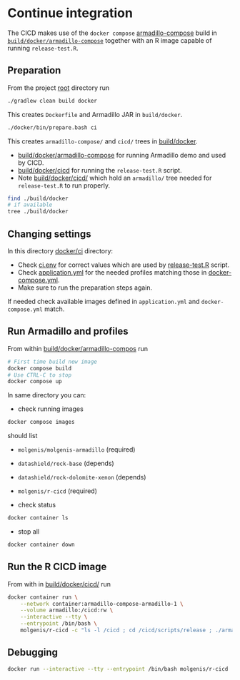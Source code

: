 # Continue integration

The CICD makes use of the `docker compose` [armadillo-compose](./armadillo-compose.md)
build in [`build/docker/armadillo-compose`](../../build/docker/armadillo-compose)
together with an R image capable of running `release-test.R`.

## Preparation

From the project [root](../../) directory run

```bash
./gradlew clean build docker
```

This creates `Dockerfile` and Armadillo JAR in `build/docker`.

```bash
./docker/bin/prepare.bash ci
```

This creates `armadillo-compose/` and `cicd/` trees in [build/docker](../../build/docker/).

- [build/docker/armadillo-compose](../../build/docker/armadillo-compose/) for running Armadillo demo and used by CICD.
- [build/docker/cicd](../../build/docker/cicd) for running the `release-test.R` script.
- Note [build/docker/cicd/](../../build/docker/cicd) which hold an `armadillo/` tree needed for `release-test.R` to run properly.

```bash
find ./build/docker
# if available
tree ./build/docker
```

## Changing settings

In this directory [docker/ci](.) directory:

- Check [ci.env](./ci.env) for correct values which are used by [release-test.R](../../scripts/release/release-test.R) script.
- Check [application.yml](./application.yml) for the needed profiles matching those in [docker-compose.yml](./docker-compose.yml).
- Make sure to run the preparation steps again.

If needed check available images defined in `application.yml` and `docker-compose.yml` match.

## Run Armadillo and profiles

From within [build/docker/armadillo-compos](../../build/docker/armadillo-compose) run

```bash
# First time build new image
docker compose build
# Use CTRL-C to stop
docker compose up
```

In same directory you can:

- check running images

```bash
docker compose images
```

should list

- `molgenis/molgenis-armadillo` (required)
- `datashield/rock-base` (depends)
- `datashield/rock-dolomite-xenon` (depends)
- `molgenis/r-cicd` (required)

- check status

```bash
docker container ls
```

- stop all

```bash
docker container down
```

## Run the R CICD image

From with in [build/docker/cicd/](../../build/docker/cicd/) run

```bash
docker container run \
    --network container:armadillo-compose-armadillo-1 \
    --volume armadillo:/cicd:rw \
    --interactive --tty \
    --entrypoint /bin/bash \
    molgenis/r-cicd -c "ls -l /cicd ; cd /cicd/scripts/release ; ./armadillo-ready.bash"
```

## Debugging

```sh
docker run --interactive --tty --entrypoint /bin/bash molgenis/r-cicd
```
